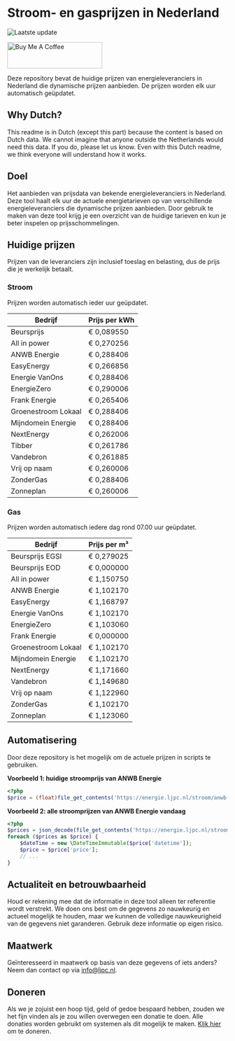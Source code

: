 # Stroom- en gasprijzen in Nederland

![Laatste update](https://img.shields.io/badge/laatste%20update-2024--02--08%2011%3A00%20CET-brightgreen)

<a href="https://www.buymeacoffee.com/Lars-" target="_blank"><img src="https://cdn.buymeacoffee.com/buttons/v2/default-orange.png" alt="Buy Me A Coffee" height="60" style="height: 60px !important;width: 217px !important;" ></a>

Deze repository bevat de huidige prijzen van energieleveranciers in Nederland die dynamische prijzen aanbieden. De prijzen worden elk uur automatisch geüpdatet.

## Why Dutch?

This readme is in Dutch (except this part) because the content is based on Dutch data. We cannot imagine that anyone outside the Netherlands would need this data. If you do, please let us know. Even with this Dutch readme, we think
everyone will understand how it works.

## Doel

Het aanbieden van prijsdata van bekende energieleveranciers in Nederland. Deze tool haalt elk uur de actuele energietarieven op van verschillende energieleveranciers die dynamische prijzen aanbieden. Door gebruik te maken van deze tool
krijg je een overzicht van de huidige tarieven en kun je beter inspelen op prijsschommelingen.

## Huidige prijzen

Prijzen van de leveranciers zijn inclusief toeslag en belasting, dus de prijs die je werkelijk betaalt.

### Stroom

Prijzen worden automatisch ieder uur geüpdatet.

 Bedrijf | Prijs per kWh 
---------|---------------
Beursprijs | € 0,089550
All in power | € 0,270256
ANWB Energie | € 0,288406
EasyEnergy | € 0,266856
Energie VanOns | € 0,288406
EnergieZero | € 0,290006
Frank Energie | € 0,265406
Groenestroom Lokaal | € 0,288406
Mijndomein Energie | € 0,288406
NextEnergy | € 0,262006
Tibber | € 0,261786
Vandebron | € 0,261885
Vrij op naam | € 0,260006
ZonderGas | € 0,288406
Zonneplan | € 0,260006


### Gas

Prijzen worden automatisch iedere dag rond 07.00 uur geüpdatet.

 Bedrijf | Prijs per m³ 
---------|--------------
Beursprijs EGSI | € 0,279025
Beursprijs EOD | € 0,000000
All in power | € 1,150750
ANWB Energie | € 1,102170
EasyEnergy | € 1,168797
Energie VanOns | € 1,102170
EnergieZero | € 1,103060
Frank Energie | € 0,000000
Groenestroom Lokaal | € 1,102170
Mijndomein Energie | € 1,102170
NextEnergy | € 1,171660
Vandebron | € 1,149680
Vrij op naam | € 1,122960
ZonderGas | € 1,102170
Zonneplan | € 1,123060


## Automatisering

Door deze repository is het mogelijk om de actuele prijzen in scripts te gebruiken.

**Voorbeeld 1: huidige stroomprijs van ANWB Energie**

```php
<?php
$price = (float)file_get_contents('https://energie.ljpc.nl/stroom/anwb-energie-nu.txt');

```

**Voorbeeld 2: alle stroomprijzen van ANWB Energie vandaag**

```php
<?php
$prices = json_decode(file_get_contents('https://energie.ljpc.nl/stroom/all-in-power-vandaag.json'),true);
foreach ($prices as $price) {
    $dateTime = new \DateTimeImmutable($price['datetime']);
    $price = $price['price'];
    // ...
}
```

## Actualiteit en betrouwbaarheid

Houd er rekening mee dat de informatie in deze tool alleen ter referentie wordt verstrekt. We doen ons best om de gegevens zo nauwkeurig en actueel mogelijk te houden, maar we kunnen de volledige nauwkeurigheid van de gegevens niet
garanderen. Gebruik deze informatie op eigen risico.

## Maatwerk

Geïnteresseerd in maatwerk op basis van deze gegevens of iets anders? Neem dan contact op
via [info@ljpc.nl](mailto:info@ljpc.nl?subject=Energie%20prijzen).

## Doneren

Als we je zojuist een hoop tijd, geld of gedoe bespaard hebben, zouden we het fijn vinden als je zou willen overwegen een
donatie te doen. Alle donaties worden gebruikt om systemen als dit mogelijk te
maken. [Klik hier](https://www.buymeacoffee.com/Lars-) om te doneren.
